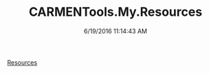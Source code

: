 ﻿---
title: CARMENTools.My.Resources
date: 6/19/2016 11:14:43 AM
---

[Resources](T-CARMENTools.My.Resources.Resources.html)
